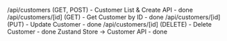 /api/customers (GET, POST) - Customer List & Create API - done
/api/customers/[id] (GET) - Get Customer by ID - done
/api/customers/[id] (PUT) - Update Customer - done
/api/customers/[id] (DELETE) - Delete Customer - done
Zustand Store -> Customer API - done
